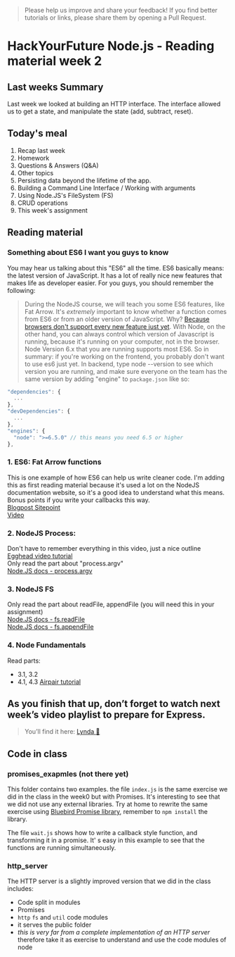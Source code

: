 > Please help us improve and share your feedback! If you find better tutorials or links, please share them by opening a Pull Request.

# HackYourFuture Node.js - Reading material week 2

## Last weeks Summary
Last week we looked at building an HTTP interface. The interface allowed us to get a state, and manipulate the state (add, subtract, reset). 

## Today's meal
1. Recap last week
2. Homework
3. Questions & Answers (Q&A)
4. Other topics
4. Persisting data beyond the lifetime of the app.
5. Building a Command Line Interface / Working with arguments
6. Using Node.JS's FileSystem (FS)
7. CRUD operations
8. This week's assignment

## Reading material

### Something about ES6 I want you guys to know
You may hear us talking about this "ES6" all the time. ES6 basically means: the latest version of JavaScript. It has a lot of really nice new features that makes life as developer easier. For you guys, you should remember the following:
> During the NodeJS course, we will teach you some ES6 features, like Fat Arrow. It's *extremely* important to know whether a function comes from ES6 or from an older version of JavaScript. Why? [Because browsers don't support every new feature just yet](http://kangax.github.io/compat-table/es6/). With Node, on the other hand, you can always control which version of Javascript is running, because it's running on your computer, not in the browser. Node Version 6.x that you are running supports most ES6. 
So in summary: if you're working on the frontend, you probably don't want to use es6 just yet. In backend, type node --version to see which version you are running, and make sure everyone on the team has the same version by adding "engine" to `package.json` like so: 

```js
"dependencies": {
  ...
},
"devDependencies": {
  ...
},
"engines": {
  "node": ">=6.5.0" // this means you need 6.5 or higher
},
```

### 1. ES6: Fat Arrow functions
This is one example of how ES6 can help us write cleaner code. I'm adding this as first reading material because it's used a lot on the NodeJS documentation website, so it's a good idea to understand what this means. Bonus points if you write your callbacks this way.   
[Blogpost Sitepoint]([https://www.sitepoint.com/es6-arrow-functions-new-fat-concise-syntax-javascript/)  
[Video]([https://www.youtube.com/watch?v=J85lRtO_yjY)  

### 2. NodeJS Process: 
Don't have to remember everything in this video, just a nice outline  
[Egghead video tutorial](https://egghead.io/lessons/node-js-the-node-js-process-object)  
Only read the part about "process.argv"  
[Node.JS docs - process.argv](https://nodejs.org/docs/latest/api/process.html#process_process_argv)  

### 3. NodeJS FS
Only read the part about readFile, appendFile (you will need this in your assignment)  
[Node.JS docs - fs.readFile](https://nodejs.org/api/fs.html#fs_fs_readfile_file_options_callback)  
[Node.JS docs - fs.appendFile](https://nodejs.org/api/fs.html#fs_fs_appendfile_file_data_options_callback)  

### 4. Node Fundamentals
Read parts:
- 3.1, 3.2
- 4.1, 4.3
[Airpair tutorial](https://www.airpair.com/javascript/node-js-tutorial#3-node-fundamentals)  

## As you finish that up, don’t forget to watch next week’s video playlist to prepare for Express.
>You’ll find it here: [Lynda :information_desk_person:](https://www.lynda.com/SharedPlaylist/e8a2fec772bb462da38429629a34f3b7)  

## Code in class

### promises_exapmles (not there yet)

This folder contains two examples. the file `index.js` is the same exercise we did in the class in the week0 but with Promises. It's interesting to see that we did not use any external libraries. Try at home to rewrite the same exercise using [Bluebird Promise library](http://bluebirdjs.com/docs/getting-started.html), remember to `npm install` the library.

The file `wait.js` shows how to write a callback style function, and transforming it in a promise. It' s easy in this example to see that the functions are running simultaneously.

### http_server

The HTTP server is a slightly improved version that we did in the class includes:
 - Code split in modules
 - Promises
 - `http` `fs` and `util` code modules
 - it serves the public folder
 - *this is very far from a complete implementation of an HTTP server* therefore take it as exercise to understand and use the code modules of node